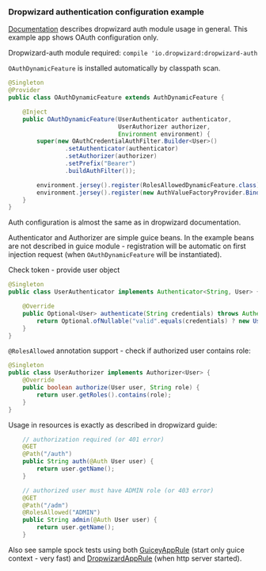 ### Dropwizard authentication configuration example

[Documentation](http://xvik.github.io/dropwizard-guicey/4.2.2/examples/authentication/) describes 
dropwizard auth module usage in general. This example app shows OAuth configuration only.

Dropwizard-auth module required: `compile 'io.dropwizard:dropwizard-auth`

`OAuthDynamicFeature` is installed automatically by classpath scan.
 
```java
@Singleton
@Provider
public class OAuthDynamicFeature extends AuthDynamicFeature {

    @Inject
    public OAuthDynamicFeature(UserAuthenticator authenticator,
                               UserAuthorizer authorizer,
                               Environment environment) {
        super(new OAuthCredentialAuthFilter.Builder<User>()
                .setAuthenticator(authenticator)
                .setAuthorizer(authorizer)
                .setPrefix("Bearer")
                .buildAuthFilter());

        environment.jersey().register(RolesAllowedDynamicFeature.class);
        environment.jersey().register(new AuthValueFactoryProvider.Binder<User>(User.class));
    }
}
```

Auth configuration is almost the same as in dropwizard documentation.

Authenticator and Authorizer are simple guice beans. In the example beans are not described in 
guice module - registration will be automatic on first injection request 
(when `OAuthDynamicFeature` will be instantiated). 

Check token - provide user object
```java
@Singleton
public class UserAuthenticator implements Authenticator<String, User> {

    @Override
    public Optional<User> authenticate(String credentials) throws AuthenticationException {
        return Optional.ofNullable("valid".equals(credentials) ? new User("admin", "ADMIN") : null);
    }
}
```

`@RolesAllowed` annotation support - check if authorized user contains role:
```java
@Singleton
public class UserAuthorizer implements Authorizer<User> {
    @Override
    public boolean authorize(User user, String role) {
        return user.getRoles().contains(role);
    }
}
```


Usage in resources is exactly as described in dropwizard guide:
```java
    // authorization required (or 401 error)
    @GET
    @Path("/auth")
    public String auth(@Auth User user) {
        return user.getName();
    }

    // authorized user must have ADMIN role (or 403 error)
    @GET
    @Path("/adm")
    @RolesAllowed("ADMIN")
    public String admin(@Auth User user) {
        return user.getName();
    }
``` 

Also see sample spock tests using both [GuiceyAppRule](https://github.com/xvik/dropwizard-guicey#testing) (start only guice context - very fast) and 
[DropwizardAppRule](http://www.dropwizard.io/1.0.0/docs/manual/testing.html) (when http server started).